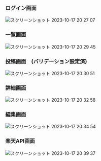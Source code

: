 <h3>ログイン画面</h3>

![スクリーンショット 2023-10-17 20 27 07](https://github.com/tomoya-takahashi1/laravelapp/assets/123609557/b3961cc2-5263-4270-9d55-9445bea21ecc)

<h3>一覧画面</h3>

![スクリーンショット 2023-10-17 20 29 45](https://github.com/tomoya-takahashi1/laravelapp/assets/123609557/a187fba2-0a6e-4361-80b8-cf8ed122a07d)

<h3>投稿画面　(バリデーション設定済)</h3>

![スクリーンショット 2023-10-17 20 30 51](https://github.com/tomoya-takahashi1/laravelapp/assets/123609557/5396ccbd-4bfa-4bdc-b0f3-559d35748ffb)

<h3>詳細画面</h3>

![スクリーンショット 2023-10-17 20 32 58](https://github.com/tomoya-takahashi1/laravelapp/assets/123609557/7c1a6a89-d0d1-447c-99e5-04e761212554)

<h3>編集画面</h3>

![スクリーンショット 2023-10-17 20 34 54](https://github.com/tomoya-takahashi1/laravelapp/assets/123609557/79c999bc-298a-47e1-9606-25032d1f82d2)

<h3>楽天API画面</h3>

![スクリーンショット 2023-10-17 20 39 37](https://github.com/tomoya-takahashi1/laravelapp/assets/123609557/27ab2027-9e1e-4fa5-800f-ed35f1136e44)
